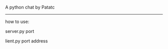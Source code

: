 A python chat by Patatc
_________________________________________________________

how to use:

server.py port

lient.py port address
